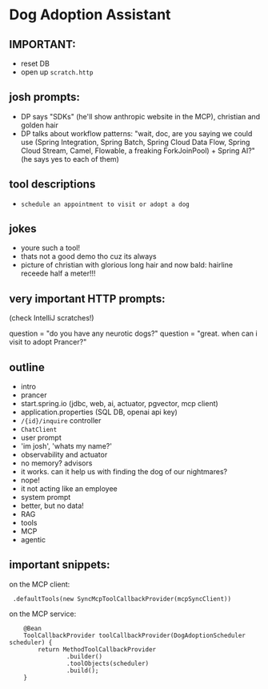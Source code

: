 # Dog Adoption Assistant

## IMPORTANT:

- reset DB 
- open up `scratch.http`

## josh prompts: 
- DP says "SDKs" (he'll show anthropic website in the MCP), christian and golden hair
- DP talks about workflow patterns: "wait, doc, are you saying we could use (Spring Integration, Spring Batch, Spring Cloud Data Flow, Spring Cloud Stream, Camel, Flowable, a freaking ForkJoinPool) + Spring AI?" (he says yes to each of them)

## tool descriptions
- `schedule an appointment to visit or adopt a dog`



## jokes 

- youre such a tool! 
- thats not a good demo tho cuz its always 
- picture of christian with glorious long hair and now bald: hairline receede half a meter!!!

## very important HTTP prompts:

(check IntelliJ scratches!)

question = "do you have any neurotic dogs?"
question = "great. when can i visit to adopt Prancer?"


## outline 

- intro 
- prancer
- start.spring.io  (jdbc, web, ai, actuator, pgvector, mcp client)
- application.properties (SQL DB, openai api key)
- `/{id}/inquire` controller 
- `ChatClient` 
- user prompt
- 'im josh', 'whats my name?'
- observability and actuator
- no memory? advisors 
- it works. can it help us with finding the dog of our nightmares?
- nope! 
- it not acting like an employee
- system prompt 
- better, but no data! 
- RAG
- tools
- MCP
- agentic 


## important snippets:

on the MCP client:
```
 .defaultTools(new SyncMcpToolCallbackProvider(mcpSyncClient))
```

on the MCP service:
```
    @Bean
    ToolCallbackProvider toolCallbackProvider(DogAdoptionScheduler scheduler) {
        return MethodToolCallbackProvider
                .builder()
                .toolObjects(scheduler)
                .build();
    }
```


